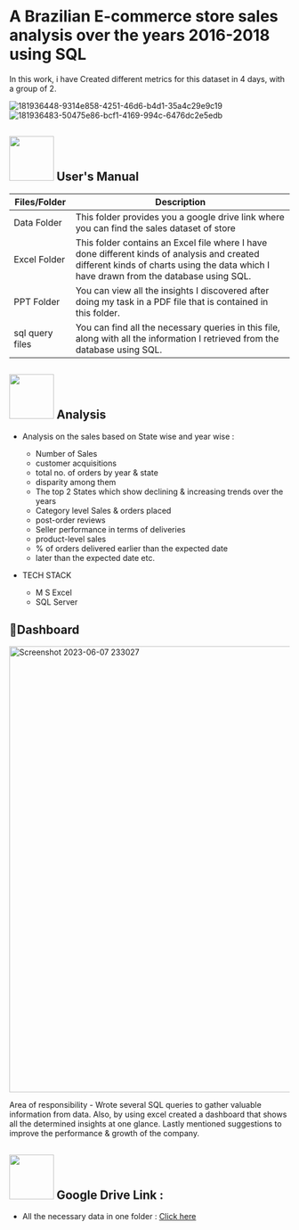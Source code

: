 # A Brazilian E-commerce store sales analysis over the years 2016-2018 using SQL
In this work, i have Created different metrics for this dataset in  4 days, with a group of 2.

![181936448-9314e858-4251-46d6-b4d1-35a4c29e9c19](https://github.com/reema08/Covid19-Project/assets/109653833/017ff44f-8b55-48c2-8fce-5605fdb53159)![181936483-50475e86-bcf1-4169-994c-6476dc2e5edb](https://github.com/reema08/Covid19-Project/assets/109653833/383701b3-ba1b-4c77-ab92-9eaf791e36b0)

<image src="https://github.com/reema08/SQL-Project/assets/109653833/995c471a-8933-41a6-8450-3c57cca27344" width="80" hight="80" /> User's Manual
---
| Files/Folder | Description |
| ------------ | ----------- |
| Data Folder | This folder provides you a google drive link where you can find the sales dataset of store |
| Excel Folder | This folder contains an Excel file where I have done different kinds of analysis and created different kinds of charts using the data which I have drawn from the database using SQL. |
| PPT Folder | You can view all the insights I discovered after doing my task in a PDF file that is contained in this folder. |
| sql query files | You can find all the necessary queries in this file, along with all the information I retrieved from the database using SQL.|



<image src="https://github.com/reema08/SQL-Project/assets/109653833/01622a4c-c753-4022-ad22-bd96cdd2967e" width="80" hight="80" /> Analysis
---
* Analysis on the sales based on State wise and year wise :
  - Number of Sales 
  - customer acquisitions 
  - total no. of orders by year & state  
  - disparity among them 
  - The top 2 States which show declining & increasing trends over the years
  - Category level Sales & orders placed 
  - post-order reviews 
  - Seller performance in terms of deliveries 
  - product-level sales 
  - % of orders delivered earlier than the expected date 
  - later than the expected date etc.

* TECH STACK 
  - M S Excel
  - SQL Server


📃Dashboard
---
<img width="800" alt="Screenshot 2023-06-07 233027" src="https://github.com/reema08/SQL-Project/assets/109653833/60d1e54e-ea0e-4511-8387-d52a6ef45d71">




Area of responsibility - Wrote several SQL queries to gather valuable information from data. Also, by using excel created a dashboard that shows all the determined insights at one glance. Lastly mentioned suggestions to improve the performance & growth of the company.


<image src="https://github.com/reema08/SQL-Project/assets/109653833/4235b047-5fbe-46e5-b339-b499c666b9d9" width="80" hight="80" /> Google Drive Link :
---
* All the necessary data in one folder : [Click here](https://drive.google.com/drive/folders/1XM9joR4kLw7W7tNjBqe1mDqrLCU70S6K?usp=drive_link)


